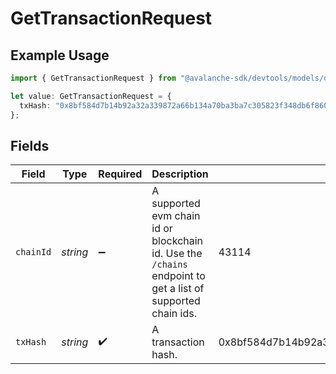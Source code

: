 # GetTransactionRequest

## Example Usage

```typescript
import { GetTransactionRequest } from "@avalanche-sdk/devtools/models/operations";

let value: GetTransactionRequest = {
  txHash: "0x8bf584d7b14b92a32a339872a66b134a70ba3ba7c305823f348db6f860253f45",
};
```

## Fields

| Field                                                                                                       | Type                                                                                                        | Required                                                                                                    | Description                                                                                                 | Example                                                                                                     |
| ----------------------------------------------------------------------------------------------------------- | ----------------------------------------------------------------------------------------------------------- | ----------------------------------------------------------------------------------------------------------- | ----------------------------------------------------------------------------------------------------------- | ----------------------------------------------------------------------------------------------------------- |
| `chainId`                                                                                                   | *string*                                                                                                    | :heavy_minus_sign:                                                                                          | A supported evm chain id or blockchain id. Use the `/chains` endpoint to get a list of supported chain ids. | 43114                                                                                                       |
| `txHash`                                                                                                    | *string*                                                                                                    | :heavy_check_mark:                                                                                          | A transaction hash.                                                                                         | 0x8bf584d7b14b92a32a339872a66b134a70ba3ba7c305823f348db6f860253f45                                          |